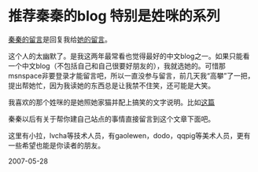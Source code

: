 # 推荐秦秦的blog 特别是姓咪的系列

[秦秦的留言](http://pengyou.rijiben.org/node/1488#comment-2242)是回复我给[她的留言](http://sinoq.spaces.live.com/Blog/cns!738A675B7F386AD0!5612.entry)。

这个人的太幽默了。是我这两年最常看也觉得最好的中文blog之一。如果只能看一个中文blog（不包括自己和自己很要好朋友的），我就选她的。可惜那msnspace非要登录才能留言吧，所以一直没参与留言，前几天我“高攀”了一把，提出帮她忙，因为我读她的东西总是让我禁不住笑，还可能是大笑。

我喜欢的那个姓咪的是她照她家猫并配上搞笑的文字说明。比如[这篇](http://sinoq.spaces.live.com/blog/cns!738A675B7F386AD0!5556.entry)

秦秦以后有关于帮你建自己站点的事情直接留言到这个文章下面吧。

这里有小拉，lvcha等技术人员，有gaolewen，dodo，qqpig等美术人员，更有一些希望也能是你读者的朋友。



2007-05-28